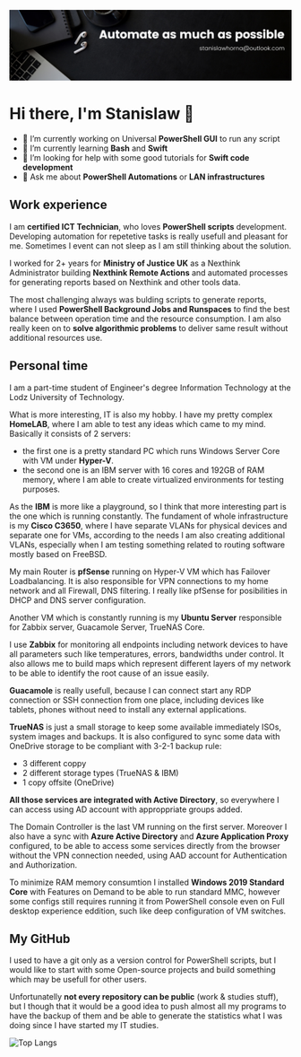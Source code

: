 ![image](/Banner.png)
# Hi there, I'm Stanislaw 👋
- 🔭 I’m currently working on Universal **PowerShell GUI** to run any script
- 🌱 I’m currently learning **Bash** and **Swift**
- 🤔 I’m looking for help with some good tutorials for **Swift code development**
- 💬 Ask me about **PowerShell Automations** or **LAN infrastructures**

## Work experience
I am **certified ICT Technician**, who loves **PowerShell scripts** development.
Developing automation for repetetive tasks is really usefull and pleasant for me.
Sometimes I event can not sleep as I am still thinking about the solution.

I worked for 2+ years for **Ministry of Justice UK** as a Nexthink Administrator building **Nexthink Remote Actions** and automated processes for generating reports based on Nexthink and other tools data.

The most challenging always was bulding scripts to generate reports, where I used **PowerShell Background Jobs and Runspaces** to find the best balance between operation time and the resource consumption.
I am also really keen on to **solve algorithmic problems** to deliver same result without additional resources use.

## Personal time
I am a part-time student of Engineer's degree Information Technology at the Lodz University of Technology.

What is more interesting, IT is also my hobby. I have my pretty complex **HomeLAB**, where I am able to test any ideas which came to my mind.
Basically it consists of 2 servers:
- the first one is a pretty standard PC which runs Windows Server Core with VM under **Hyper-V**. 
- the second one is an IBM server with 16 cores and 192GB of RAM memory, where I am able to create virtualized environments for testing purposes.

As the **IBM** is more like a playground, so I think that more interesting part is the one which is running constantly.
The fundament of whole infrastructure is my **Cisco C3650**, where I have separate VLANs for physical devices and separate one for VMs,
according to the needs I am also creating additional VLANs, especially when I am testing something related to routing software mostly based on FreeBSD.

My main Router is **pfSense** running on Hyper-V VM which has Failover Loadbalancing. It is also responsible for VPN connections to my home network and all Firewall, DNS filtering. I really like pfSense for posibilities in DHCP and DNS server configuration.

Another VM which is constantly running is my **Ubuntu Server** responsible for Zabbix server, Guacamole Server, TrueNAS Core. 

I use **Zabbix** for monitoring all endpoints including network devices to have all parameters such like temperatures, errors, bandwidths under control. It also allows me to build maps which represent different layers of my network to be able to identify the root cause of an issue easily.

**Guacamole** is really usefull, because I can connect start any RDP connection or SSH connection from one place, including devices like tablets, phones without need to install any external applications.

**TrueNAS** is just a small storage to keep some available immediately ISOs, system images and backups. It is also configured to sync some data with OneDrive storage to be compliant with 3-2-1 backup rule:
 - 3 different coppy
 - 2 different storage types (TrueNAS & IBM)
 - 1 copy offsite (OneDrive)

**All those services are integrated with Active Directory**, so everywhere I can access using AD account with approppriate groups added.

The Domain Controller is the last VM running on the first server.
Moreover I also have a sync with **Azure Active Directory** and **Azure Application Proxy** configured, to be able to access some services directly from the browser without the VPN connection needed, using AAD account for Authentication and Authorization.

To minimize RAM memory consumtion I installed **Windows 2019 Standard Core** with Features on Demand to be able to run standard MMC, however some configs still requires running it from PowerShell console even on Full desktop experience eddition, such like deep configuration of VM switches.

## My GitHub
I used to have a git only as a version control for PowerShell scripts, but I would like to start with some Open-source projects and build something which may be usefull for other users. 

Unfortunatelly **not every repository can be public** (work & studies stuff), but I though that it would be a good idea to push almost all my programs to have the backup of them and be able to generate the statistics what I was doing since I have started my IT studies.

![Top Langs](https://github-readme-stats-nine-ivory-60.vercel.app//api/top-langs/?username=StanislawHornaGitHub&langs_count=8&custom_title=Top%20Used%20%28incl.%20private%20repos%29)
